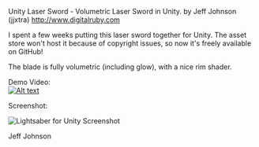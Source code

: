 Unity Laser Sword - Volumetric Laser Sword in Unity.
by Jeff Johnson (jjxtra)
http://www.digitalruby.com

I spent a few weeks putting this laser sword together for Unity. The asset store won't host it because of copyright issues, so now it's freely available on GitHub!

The blade is fully volumetric (including glow), with a nice rim shader.

Demo Video:  
[![Alt text](https://img.youtube.com/vi/qfCQdwYs23I/0.jpg)](https://www.youtube.com/watch?v=qfCQdwYs23I)

Screenshot:

![Lightsaber for Unity Screenshot](https://www.digitalruby.com/wp-content/uploads/2015/04/VolumetricLightsaber.jpg)

Jeff Johnson


